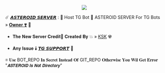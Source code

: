 <p align="center"><a href="https://t.me/Alexa_Help"><img src="https://te.legra.ph/file/6314d34fef290686ae26e.jpg"></a></p>

☄️ [𝘼𝙎𝙏𝙀𝙍𝙊𝙄𝘿 𝙎𝙀𝙍𝙑𝙀𝙍](https://t.me/KSKxCHEATS) : 📀 Host TG Bot 📡
ASTEROID SERVER For TG Bots » [𝐎𝐰𝐧𝐞𝐫 ❣️]() 💫

* 𝐓𝐡𝐞 𝐍𝐞𝐰 𝐒𝐞𝐫𝐯𝐞𝐫 𝐂𝐫𝐞𝐝𝐢𝐭📡
𝐂𝐫𝐞𝐚𝐭𝐞𝐝 𝐁𝐲 💥  » [KSK](https://t.me/MUTHBAAZ_69) ☢️

* 𝐀𝐧𝐲 𝐈𝐬𝐬𝐮𝐞 🕯️ [𝙏𝙂 𝙎𝙐𝙋𝙋𝙊𝙍𝙏](https://t.me/BGMIxCHATS) 🐥

⍟ 𝐔𝐬𝐞 BOT_REPO 𝐈𝐧 𝐒𝐞𝐜𝐫𝐞𝐭 𝐈𝐧𝐬𝐭𝐞𝐚𝐝 𝐎𝐟 GIT_REPO 𝐎𝐭𝐡𝐞𝐫𝐰𝐢𝐬𝐞 𝐘𝐨𝐮 𝐖𝐢𝐥 𝐆𝐞𝐭 𝐄𝐫𝐫𝐨𝐫 "𝘼𝙎𝙏𝙀𝙍𝙊𝙄𝘿 𝙄𝙨 𝙉𝙤𝙩 𝘿𝙞𝙧𝙚𝙘𝙩𝙤𝙧𝙮"

